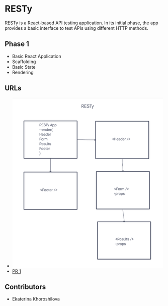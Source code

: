 # RESTy

RESTy is a React-based API testing application. In its initial phase, the app provides a basic interface to test APIs using different HTTP methods.

## Phase 1

- Basic React Application
- Scaffolding
- Basic State
- Rendering
  
## URLs

- ![UML](./public/RestyUML.png)
- [PR 1](https://github.com/KatKho/resty/pull/1)


## Contributors

- Ekaterina Khoroshilova
